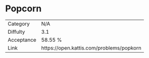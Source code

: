 # Popcorn

<table>
    <tr>
        <td>Category</td>
        <td>N/A</td>
    </tr>
    <tr>
        <td>Diffulty</td>
        <td>3.1</td>
    </tr>
    <tr>
        <td>Acceptance</td>
        <td>58.55 %</td>
    </tr>
    <tr>
        <td>Link</td>
        <td>https://open.kattis.com/problems/popkorn</td>
    </tr>
</table>